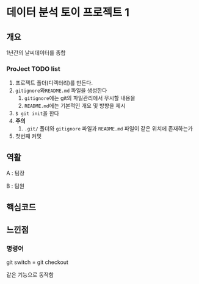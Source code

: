 # 데이터 분석 토이 프로젝트 1

## 개요

1년간의 날씨데이터를 종합



### ProJect TODO list

1. 프로젝트 폴더(디렉터리)를 만든다.
2. `gitignore`와`README.md` 파일을 생성한다
   1. `gitignore`에는 git의 파일관리에서 무시할 내용을
   2. `README.md`에는 기본적인 개요 및 방향을 제시
3. `$ git init`을 한다
4. **주의**
   1. `.git/` 폴더와 `gitignore` 파일과 `README.md` 파일이 같은 위치에 존재하는가
5. 첫번째 커밋

## 역활

A : 팀장

B : 팀원



## 핵심코드



## 느낀점





### 명령어

git switch = git checkout

같은 기능으로 동작함
